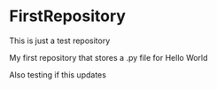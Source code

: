 # FirstRepository
This is just a test repository

My first repository that stores a .py file for Hello World

Also testing if this updates
